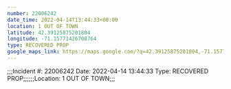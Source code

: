 ```yaml
---
number: 22006242
date_time: 2022-04-14T13:44:33+00:00
location: 1 OUT OF TOWN
latitude: 42.39125875201804
longitude: -71.15771426708764
type: RECOVERED PROP
google_maps_link: https://maps.google.com/?q=42.39125875201804,-71.15771426708764
---
```


;;;Incident #: 22006242  Date: 2022-04-14 13:44:33   Type: RECOVERED PROP;;;;;;Location: 1 OUT OF TOWN;;;
